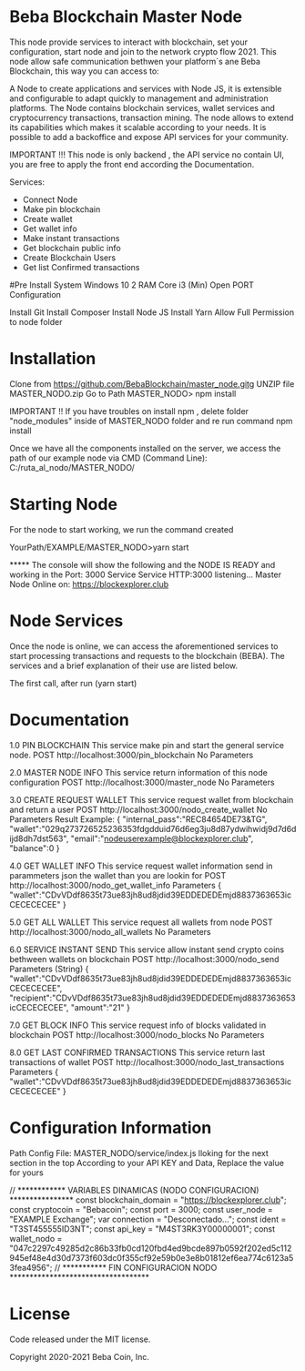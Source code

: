 # Beba Blockchain Master Node
This node provide services to interact with blockchain, set your configuration, start node and join to the network crypto flow 2021.
This node allow safe communication bethwen your platform`s ane Beba Blockchain, this way you can access to:

A Node to create applications and services with Node JS, it is extensible and configurable to adapt quickly to management and administration platforms.
The Node contains blockchain services, wallet services and cryptocurrency transactions, transaction mining. The node allows to extend its 
capabilities which makes it scalable according to your needs. It is possible to add a backoffice and expose API services for your community.

IMPORTANT !!! 
This node is only backend , the API service no contain UI, you are free to apply the front end according the Documentation.

Services:

- Connect Node
- Make pin blockchain
- Create wallet
- Get wallet info
- Make instant transactions
- Get blockchain public info
- Create Blockchain Users
- Get list Confirmed transactions


#Pre Install
System Windows 10 2 RAM Core i3 (Min) Open PORT Configuration

Install Git
Install Composer
Install Node JS
Install Yarn
Allow Full Permission to node folder

# Installation
Clone from https://github.com/BebaBlockchain/master_node.gitg
UNZIP file MASTER_NODO.zip
Go to Path MASTER_NODO>
npm install

IMPORTANT !! 
If you have troubles on install npm , delete folder "node_modules" inside of MASTER_NODO folder and re run command npm install


Once we have all the components installed on the server, we access the path of our example node via CMD (Command Line):
C:/ruta_al_nodo/MASTER_NODO/

# Starting Node
For the node to start working, we run the command created

YourPath/EXAMPLE/MASTER_NODO>yarn start

***** The console will show the following and the NODE IS READY and working in the Port: 3000 Service
Service HTTP:3000 listening...
Master Node Online on:
https://blockexplorer.club


# Node Services

Once the node is online, we can access the aforementioned services to start processing transactions and requests to the blockchain (BEBA). The services and a brief explanation of their use are listed below.

The first call, after run (yarn start)


# Documentation

1.0 PIN BLOCKCHAIN
This service make pin and start the general service node.
POST http://localhost:3000/pin_blockchain
No Parameters


2.0 MASTER NODE INFO
This service return information of this node configuration
POST http://localhost:3000/master_node
No Parameters


3.0 CREATE REQUEST WALLET
This service request wallet from blockchain and return a user
POST http://localhost:3000/nodo_create_wallet
No Parameters
Result Example:
{
  "internal_pass":"REC84654DE73&TG",
  "wallet":"029q273726525236353fdgdduid76d6eg3ju8d87ydwihwidj9d7d6dijd8dh7dst563",
  "email":"nodeuserexample@blockexplorer.club",
  "balance":0
}

4.0 GET WALLET INFO
This service request wallet information
send in parammeters json the wallet than you are lookin for
POST http://localhost:3000/nodo_get_wallet_info
Parameters
{
  "wallet":"CDvVDdf8635t73ue83jh8ud8jdid39EDDEDEDEmjd8837363653icCECECECEE"
}


5.0 GET ALL WALLET
This service request all wallets from node
POST http://localhost:3000/nodo_all_wallets
No Parameters



6.0 SERVICE INSTANT SEND
This service allow instant send crypto coins bethween wallets on blockchain
POST http://localhost:3000/nodo_send
Parameters (String)
{
  "wallet":"CDvVDdf8635t73ue83jh8ud8jdid39EDDEDEDEmjd8837363653icCECECECEE",
  "recipient":"CDvVDdf8635t73ue83jh8ud8jdid39EDDEDEDEmjd8837363653icCECECECEE",
  "amount":"21"
}


7.0 GET BLOCK INFO
This service request info of blocks validated in blockchain
POST http://localhost:3000/nodo_blocks
No Parameters


8.0 GET LAST CONFIRMED TRANSACTIONS
This service return last transactions of wallet
POST http://localhost:3000/nodo_last_transactions
Parameters
{
  "wallet":"CDvVDdf8635t73ue83jh8ud8jdid39EDDEDEDEmjd8837363653icCECECECEE"
}




# Configuration Information 

Path Config File:
MASTER_NODO/service/index.js lloking for the next section in the top
According to your API KEY and Data, Replace the value for yours

// ************ VARIABLES DINAMICAS (NODO CONFIGURACION) ****************
const blockchain_domain = "https://blockexplorer.club";
const cryptocoin = "Bebacoin";
const port = 3000;
const user_node = "EXAMPLE Exchange";
var connection = "Desconectado...";
const ident = "T3ST455555ID3NT";
const api_key = "M4ST3RK3Y00000001";
const wallet_nodo = "047c2297c49285d2c86b33fb0cd120fbd4ed9bcde897b0592f202ed5c112945ef48e4d30d7373f603dc0f355cf92e59b0e3e8b01812ef6ea774c6123a53fea4956";
// *********** FIN CONFIGURACION NODO ***********************************

# License
Code released under the MIT license.

Copyright 2020-2021 Beba Coin, Inc.
